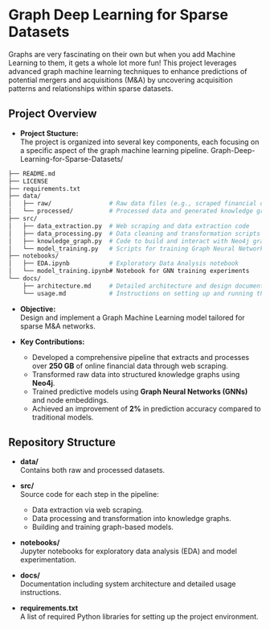 # Graph Deep Learning for Sparse Datasets

Graphs are very fascinating on their own but when you add Machine Learning to them, it gets a whole lot more fun!
This project leverages advanced graph machine learning techniques to enhance predictions of potential mergers and acquisitions (M&A) by uncovering acquisition patterns and relationships within sparse datasets.

## Project Overview

- **Project Stucture:**  
The project is organized into several key components, each focusing on a specific aspect of the graph machine learning pipeline.
Graph-Deep-Learning-for-Sparse-Datasets/
```bash
├── README.md
├── LICENSE
├── requirements.txt
├── data/
│   ├── raw/                # Raw data files (e.g., scraped financial data)
│   └── processed/          # Processed data and generated knowledge graphs
├── src/
│   ├── data_extraction.py  # Web scraping and data extraction code
│   ├── data_processing.py  # Data cleaning and transformation scripts
│   ├── knowledge_graph.py  # Code to build and interact with Neo4j graphs
│   └── model_training.py   # Scripts for training Graph Neural Networks
├── notebooks/
│   ├── EDA.ipynb           # Exploratory Data Analysis notebook
│   └── model_training.ipynb# Notebook for GNN training experiments
└── docs/
    ├── architecture.md     # Detailed architecture and design documents
    └── usage.md            # Instructions on setting up and running the project

```

- **Objective:**  
  Design and implement a Graph Machine Learning model tailored for sparse M&A networks.

- **Key Contributions:**
  - Developed a comprehensive pipeline that extracts and processes over **250 GB** of online financial data through web scraping.
  - Transformed raw data into structured knowledge graphs using **Neo4j**.
  - Trained predictive models using **Graph Neural Networks (GNNs)** and node embeddings.
  - Achieved an improvement of **2%** in prediction accuracy compared to traditional models.

## Repository Structure

- **data/**  
  Contains both raw and processed datasets.

- **src/**  
  Source code for each step in the pipeline:
  - Data extraction via web scraping.
  - Data processing and transformation into knowledge graphs.
  - Building and training graph-based models.

- **notebooks/**  
  Jupyter notebooks for exploratory data analysis (EDA) and model experimentation.

- **docs/**  
  Documentation including system architecture and detailed usage instructions.

- **requirements.txt**  
  A list of required Python libraries for setting up the project environment.
